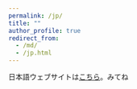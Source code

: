 ```yaml
---
permalink: /jp/
title: ""
author_profile: true
redirect_from:
  - /md/
  - /jp.html
---
```


日本語ウェブサイトは[こちら](https://yyamato-as.github.io/website_jp/)。みてね


